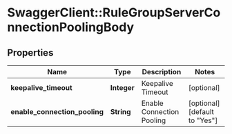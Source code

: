 # SwaggerClient::RuleGroupServerConnectionPoolingBody

## Properties
Name | Type | Description | Notes
------------ | ------------- | ------------- | -------------
**keepalive_timeout** | **Integer** | Keepalive Timeout | [optional] 
**enable_connection_pooling** | **String** | Enable Connection Pooling | [optional] [default to &quot;Yes&quot;]


